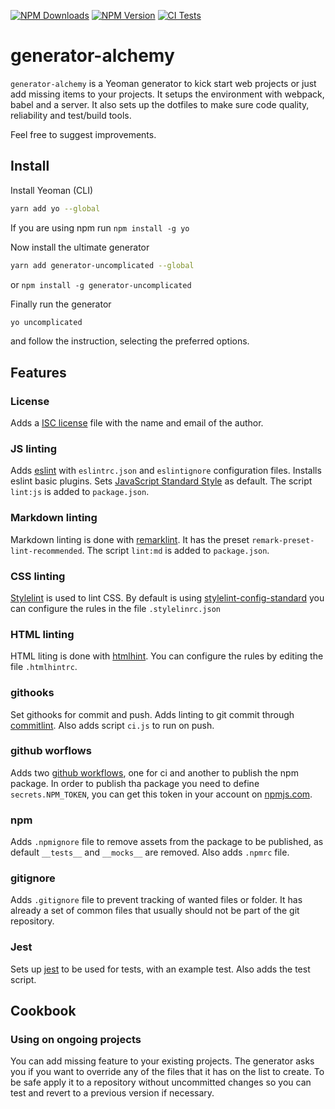 [![NPM Downloads](https://img.shields.io/npm/dt/generator-alchemy?logo=npm&style=flat-square)](https://www.npmjs.com/package/generator-alchemy)
[![NPM Version](https://img.shields.io/npm/v/generator-alchemy?logo=npm&style=flat-square)](https://www.npmjs.com/package/generator-alchemy)
[![CI Tests](https://img.shields.io/github/workflow/status/marcol/generator-alchemy/CI?logo=github&style=flat-square)](https://github.com/marcol/generator-alchemy)

# generator-alchemy
`generator-alchemy` is a Yeoman generator to kick start web projects or just add missing items to your projects. It setups the environment with webpack, babel and a server. It also sets up the dotfiles to make sure code quality, reliability and test/build tools.

Feel free to suggest improvements.

## Install
Install Yeoman (CLI)
```bash
yarn add yo --global
````
If you are using npm run `npm install -g yo`

Now install the ultimate generator
```bash
yarn add generator-uncomplicated --global
```
or `npm install -g generator-uncomplicated`

Finally run the generator
```bash
yo uncomplicated
```
and follow the instruction, selecting the preferred options.

## Features

### License
Adds a [ISC license](https://en.wikipedia.org/wiki/ISC_license) file with the name and email of the author.

### JS linting
Adds [eslint](https://eslint.org/) with `eslintrc.json` and `eslintignore` configuration files. Installs eslint basic plugins. Sets [JavaScript Standard Style](https://standardjs.com/) as default. The script `lint:js` is added to `package.json`.

### Markdown linting
Markdown linting is done with [remarklint](https://github.com/remarkjs/remark-lint). It has the preset `remark-preset-lint-recommended`. The script `lint:md` is added to `package.json`.

### CSS linting
[Stylelint](https://stylelint.io/) is used to lint CSS. By default is using [stylelint-config-standard](https://github.com/stylelint/stylelint-config-standard) you can configure the rules in the file `.stylelinrc.json`

### HTML linting
HTML liting is done with [htmlhint](https://htmlhint.com/docs/user-guide/getting-started). You can configure the rules by editing the file `.htmlhintrc`.

### githooks
Set githooks for commit and push. Adds linting to git commit through [commitlint](https://commitlint.js.org/#/). Also adds script `ci.js` to run on push.

### github worflows
Adds two [github workflows](https://docs.github.com/en/actions/configuring-and-managing-workflows/configuring-a-workflow), one for ci and another to publish the npm package. In order to publish tha package you need to define `secrets.NPM_TOKEN`, you can get this token in your account on [npmjs.com](https://www.npmjs.com/).

### npm
Adds `.npmignore` file to remove assets from the package to be published, as default `__tests__` and `__mocks__` are removed. Also adds `.npmrc` file.

### gitignore
Adds `.gitignore` file to prevent tracking of wanted files or folder. It has already a set of common files that usually should not be part of the git repository.

### Jest
Sets up [jest](https://jestjs.io/) to be used for tests, with an example test. Also adds the test script.

## Cookbook
### Using on ongoing projects
You can add missing feature to your existing projects. The generator asks you if you want to override any of the files that it has on the list to create. To be safe apply it to a repository without uncommitted changes so you can test and revert to a previous version if necessary.
